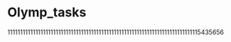 # Olymp_tasks 
1111111111111111111111111111111111111111111111111111111111111111111111111115435656  
